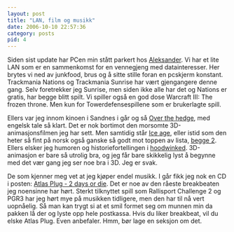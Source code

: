 ```yaml
---
layout: post
title: "LAN, film og musikk"
date: 2006-10-10 22:57:36
category: posts
pid: 4
---
```

Siden sist update har PCen min stått parkert hos [Aleksander][1]. Vi har et lite LAN som er en sammenkomst for en vennegjeng med datainteresser. Her brytes vi ned av junkfood, brus og å sitte stille foran en pcskjerm konstant. Trackmania Nations og Trackmania Sunrise har vært gjengangere denne gang. Selv foretrekker jeg Sunrise, men siden ikke alle har det og Nations er gratis, har begge blitt spilt. Vi spiller også en god dose Warcraft III: The frozen throne. Men kun for Towerdefensespillene som er brukerlagte spill.

Ellers var jeg innom kinoen i Sandnes i går og så [Over the hedge][5], med engelsk tale så klart. Det er nok bortimot den morsomte 3D-animasjonsfilmen jeg har sett. Men samtidig står [Ice age][6], eller istid som den heter så fint på norsk også ganske så godt mot toppen av lista, [begge 2][7]. Ellers elsker jeg humoren og historiefortellingen i [hoodwinked][8]. 3D-animasjon er bare så utrolig bra, og jeg får bare skikkelig lyst å begynne med det vær gang jeg ser noe bra i 3D. Jeg er svak.

De som kjenner meg vet at jeg kjøper endel musikk. I går fikk jeg nok en CD i posten: [Atlas Plug - 2 days or die][9]. Det er noe av den råeste breakbeaten jeg noensinne har hørt. Sterkt tilknyttet spill som Rallisport Challenge 2 og PGR3 har jeg hørt mye på musikken tidligere, men den har til nå vert uopnåelig. Så man kan trygt si at et smil formet seg om munnen min da pakken lå der og lyste opp hele postkassa. Hvis du liker breakbeat, vil du elske Atlas Plug. Even anbefaler. Hmm, bør lage en seksjon om det.

 [1]: http://amvfx.com
 [5]: http://www.imdb.com/title/tt0327084/
 [6]: http://www.imdb.com/title/tt0268380/
 [7]: http://www.imdb.com/title/tt0438097/
 [8]: http://www.imdb.com/title/tt0443536/
 [9]: http://www.atlasplug.com/